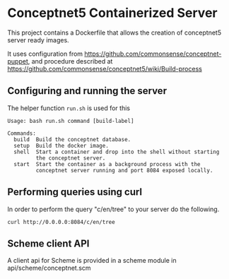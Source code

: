 # Conceptnet5 Containerized Server

This project contains a Dockerfile that allows the creation of conceptnet5
server ready images.

It uses configuration from https://github.com/commonsense/conceptnet-puppet,
and procedure described at https://github.com/commonsense/conceptnet5/wiki/Build-process

##  Configuring and running the server

The helper function `run.sh` is used for this

```
Usage: bash run.sh command [build-label]

Commands:
  build  Build the conceptnet database.
  setup  Build the docker image.
  shell  Start a container and drop into the shell without starting
         the conceptnet server.
  start  Start the container as a background process with the
         conceptnet server running and port 8084 exposed locally.
```

## Performing queries using curl

In order to perform the query "c/en/tree" to your server do the following.

```
curl http://0.0.0.0:8084/c/en/tree
```

## Scheme client API

A client api for Scheme is provided in a scheme module in api/scheme/conceptnet.scm
